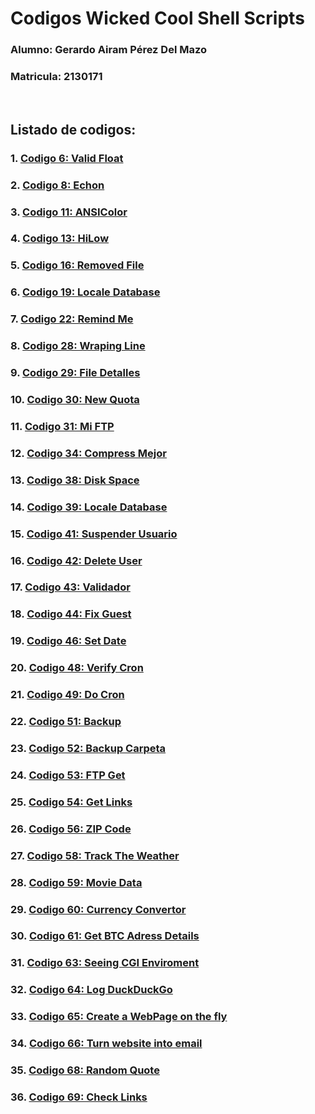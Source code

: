 # Codigos Wicked Cool Shell Scripts

### Alumno: Gerardo Airam Pérez Del Mazo
### Matricula: 2130171

<br>

## **Listado de codigos:**
### 1. [**Codigo 6: Valid Float**](Script6/Script6.md)
### 2. [**Codigo 8: Echon**](Script8/Script8.md)
### 3. [**Codigo 11: ANSIColor**](Script11/Script11.md)
### 4. [**Codigo 13: HiLow**](Script13/Script13.md)
### 5. [**Codigo 16: Removed File**](Script16/Script16.md)
### 6. [**Codigo 19: Locale Database**](Script19/Script19.md)
### 7. [**Codigo 22: Remind Me**](Script22/Script22.md)
### 8. [**Codigo 28: Wraping Line**](Script28/Script28.md)
### 9. [**Codigo 29: File Detalles**](Script29/Script29.md)
### 10. [**Codigo 30: New Quota**](Script30/Script30.md)
### 11. [**Codigo 31: Mi FTP**](Script31/Script31.md)
### 12. [**Codigo 34: Compress Mejor**](Script34/Script34.md)
### 13. [**Codigo 38: Disk Space**](Script38/Script38.md)
### 14. [**Codigo 39: Locale Database**](Script39/Script39.md)
### 15. [**Codigo 41: Suspender Usuario**](Script41/Script41.md)
### 16. [**Codigo 42: Delete User**](Script42/Script42.md)
### 17. [**Codigo 43: Validador**](Script43/Script43.md)
### 18. [**Codigo 44: Fix Guest**](Script44/Script44.md)
### 19. [**Codigo 46: Set Date**](Script46/Script46.md)
### 20. [**Codigo 48: Verify Cron**](Script48/Script48.md)
### 21. [**Codigo 49: Do Cron**](Script49/Script49.md)
### 22. [**Codigo 51: Backup**](Script51/Script51.md)
### 23. [**Codigo 52: Backup Carpeta**](Script52/Script52.md)
### 24. [**Codigo 53: FTP Get**](Script53/Script53.md)
### 25. [**Codigo 54: Get Links**](Script54/Script54.md)
### 26. [**Codigo 56: ZIP Code**](Script56/Script56.md)
### 27. [**Codigo 58: Track The Weather**](Script58/Script58.md)
### 28. [**Codigo 59: Movie Data**](Script59/Script59.md)
### 29. [**Codigo 60: Currency Convertor**](Script60/Script60.md)
### 30. [**Codigo 61: Get BTC Adress Details**](Script61/Script61.md)
### 31. [**Codigo 63: Seeing CGI Enviroment**](Script63/Script63.md)
### 32. [**Codigo 64: Log DuckDuckGo**](Script64/Script64.md)
### 33. [**Codigo 65: Create a WebPage on the fly**](Script65/Script65.md)
### 34. [**Codigo 66: Turn website into email**](Script66/Script66.md)
### 35. [**Codigo 68: Random Quote**](Script68/Script68.md)
### 36. [**Codigo 69: Check Links**](Script69/Script69.md)